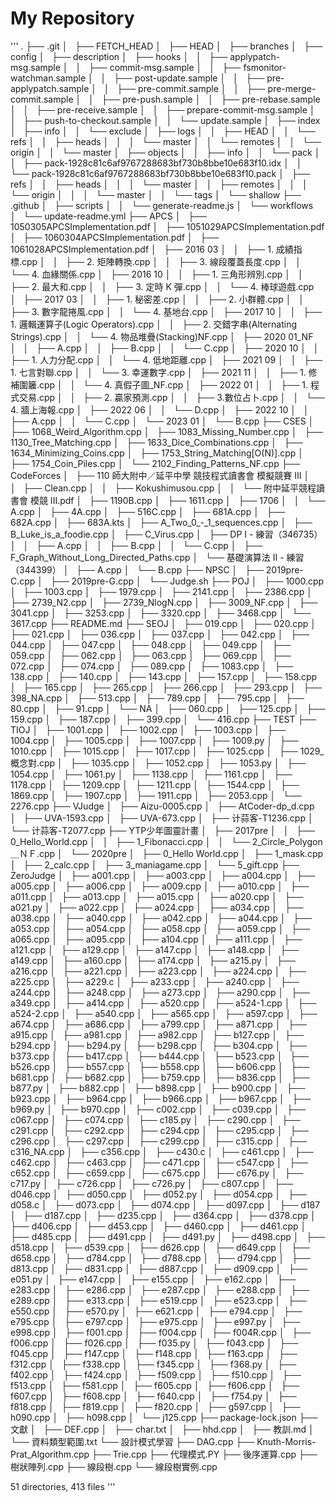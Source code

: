 # My Repository

''' 
.
├── .git
│   ├── FETCH_HEAD
│   ├── HEAD
│   ├── branches
│   ├── config
│   ├── description
│   ├── hooks
│   │   ├── applypatch-msg.sample
│   │   ├── commit-msg.sample
│   │   ├── fsmonitor-watchman.sample
│   │   ├── post-update.sample
│   │   ├── pre-applypatch.sample
│   │   ├── pre-commit.sample
│   │   ├── pre-merge-commit.sample
│   │   ├── pre-push.sample
│   │   ├── pre-rebase.sample
│   │   ├── pre-receive.sample
│   │   ├── prepare-commit-msg.sample
│   │   ├── push-to-checkout.sample
│   │   └── update.sample
│   ├── index
│   ├── info
│   │   └── exclude
│   ├── logs
│   │   ├── HEAD
│   │   └── refs
│   │       ├── heads
│   │       │   └── master
│   │       └── remotes
│   │           └── origin
│   │               └── master
│   ├── objects
│   │   ├── info
│   │   └── pack
│   │       ├── pack-1928c81c6af9767288683bf730b8bbe10e683f10.idx
│   │       └── pack-1928c81c6af9767288683bf730b8bbe10e683f10.pack
│   ├── refs
│   │   ├── heads
│   │   │   └── master
│   │   ├── remotes
│   │   │   └── origin
│   │   │       └── master
│   │   └── tags
│   └── shallow
├── .github
│   ├── scripts
│   │   └── generate-readme.js
│   └── workflows
│       └── update-readme.yml
├── APCS
│   ├── 1050305APCSImplementation.pdf
│   ├── 1051029APCSImplementation.pdf
│   ├── 1060304APCSImplementation.pdf
│   ├── 1061028APCSImplementation.pdf
│   ├── 2016 03
│   │   ├── 1. 成績指標.cpp
│   │   ├── 2. 矩陣轉換.cpp
│   │   ├── 3. 線段覆蓋長度.cpp
│   │   └── 4. 血緣關係.cpp
│   ├── 2016 10
│   │   ├── 1. 三角形辨別.cpp
│   │   ├── 2. 最大和.cpp
│   │   ├── 3. 定時 K 彈.cpp
│   │   └── 4. 棒球遊戲.cpp
│   ├── 2017 03
│   │   ├── 1. 秘密差.cpp
│   │   ├── 2. 小群體.cpp
│   │   ├── 3. 數字龍捲風.cpp
│   │   └── 4. 基地台.cpp
│   ├── 2017 10
│   │   ├── 1. 邏輯運算子(Logic Operators).cpp
│   │   ├── 2. 交錯字串(Alternating Strings).cpp
│   │   └── 4. 物品堆疊(Stacking)NF.cpp
│   ├── 2020 01_NF
│   │   ├── A.cpp
│   │   ├── B.cpp
│   │   └── C.cpp
│   ├── 2020 10
│   │   ├── 1. 人力分配.cpp
│   │   └── 4. 低地距離.cpp
│   ├── 2021 09
│   │   ├── 1. 七言對聯.cpp
│   │   └── 3. 幸運數字.cpp
│   ├── 2021 11
│   │   ├── 1. 修補圍籬.cpp
│   │   └── 4. 真假子圖_NF.cpp
│   ├── 2022 01
│   │   ├── 1. 程式交易.cpp
│   │   ├── 2. 贏家預測.cpp
│   │   ├── 3.數位占卜.cpp
│   │   └── 4. 牆上海報.cpp
│   ├── 2022 06
│   │   └── D.cpp
│   ├── 2022 10
│   │   ├── A.cpp
│   │   └── C.cpp
│   └── 2023 01
│       └── B.cpp
├── CSES
│   ├── 1068_Weird_Algorithm.cpp
│   ├── 1083_Missing_Number.cpp
│   ├── 1130_Tree_Matching.cpp
│   ├── 1633_Dice_Combinations.cpp
│   ├── 1634_Minimizing_Coins.cpp
│   ├── 1753_String_Matching[O(N)].cpp
│   ├── 1754_Coin_Piles.cpp
│   └── 2102_Finding_Patterns_NF.cpp
├── CodeForces
│   ├── 110 師大附中／延平中學 競技程式讀書會 模擬競賽 III 
│   │   ├── Clean.cpp
│   │   ├── Kokushimusou.cpp
│   │   └── 附中延平競程讀書會 模競 III.pdf
│   ├── 1190B.cpp
│   ├── 1611.cpp
│   ├── 1706
│   │   └── A.cpp
│   ├── 4A.cpp
│   ├── 516C.cpp
│   ├── 681A.cpp
│   ├── 682A.cpp
│   ├── 683A.kts
│   ├── A_Two_0_-_1_sequences.cpp
│   ├── B_Luke_is_a_foodie.cpp
│   ├── C_Virus.cpp
│   ├── DP I - 練習（346735）
│   │   ├── A.cpp
│   │   ├── B.cpp
│   │   └── C.cpp
│   ├── F_Graph_Without_Long_Directed_Paths.cpp
│   └── 基礎演算法 II - 練習（344399）
│       ├── A.cpp
│       └── B.cpp
├── NPSC
│   ├── 2019pre-C.cpp
│   ├── 2019pre-G.cpp
│   └── Judge.sh
├── POJ
│   ├── 1000.cpp
│   ├── 1003.cpp
│   ├── 1979.cpp
│   ├── 2141.cpp
│   ├── 2386.cpp
│   ├── 2739_N2.cpp
│   ├── 2739_NlogN.cpp
│   ├── 3009_NF.cpp
│   ├── 3041.cpp
│   ├── 3253.cpp
│   ├── 3320.cpp
│   ├── 3468.cpp
│   └── 3617.cpp
├── README.md
├── SEOJ
│   ├── 019.cpp
│   ├── 020.cpp
│   ├── 021.cpp
│   ├── 036.cpp
│   ├── 037.cpp
│   ├── 042.cpp
│   ├── 044.cpp
│   ├── 047.cpp
│   ├── 048.cpp
│   ├── 049.cpp
│   ├── 059.cpp
│   ├── 062.cpp
│   ├── 063.cpp
│   ├── 069.cpp
│   ├── 072.cpp
│   ├── 074.cpp
│   ├── 089.cpp
│   ├── 1083.cpp
│   ├── 138.cpp
│   ├── 140.cpp
│   ├── 143.cpp
│   ├── 157.cpp
│   ├── 158.cpp
│   ├── 165.cpp
│   ├── 265.cpp
│   ├── 266.cpp
│   ├── 293.cpp
│   ├── 398_NA.cpp
│   ├── 513.cpp
│   ├── 789.cpp
│   ├── 795.cpp
│   ├── 80.cpp
│   ├── 91.cpp
│   └── NA
│       ├── 060.cpp
│       ├── 125.cpp
│       ├── 159.cpp
│       ├── 187.cpp
│       ├── 399.cpp
│       └── 416.cpp
├── TEST
├── TIOJ
│   ├── 1001.cpp
│   ├── 1002.cpp
│   ├── 1003.cpp
│   ├── 1004.cpp
│   ├── 1005.cpp
│   ├── 1007.cpp
│   ├── 1009.py
│   ├── 1010.cpp
│   ├── 1015.cpp
│   ├── 1017.cpp
│   ├── 1025.cpp
│   ├── 1029_概念對.cpp
│   ├── 1035.cpp
│   ├── 1052.cpp
│   ├── 1053.py
│   ├── 1054.cpp
│   ├── 1061.py
│   ├── 1138.cpp
│   ├── 1161.cpp
│   ├── 1178.cpp
│   ├── 1209.cpp
│   ├── 1211.cpp
│   ├── 1544.cpp
│   ├── 1869.cpp
│   ├── 1907.cpp
│   ├── 1911.cpp
│   ├── 2053.cpp
│   └── 2276.cpp
├── VJudge
│   ├── Aizu-0005.cpp
│   ├── AtCoder-dp_d.cpp
│   ├── UVA-1593.cpp
│   ├── UVA-673.cpp
│   ├── 计蒜客-T1236.cpp
│   └── 计蒜客-T2077.cpp
├── YTP少年圖靈計畫
│   ├── 2017pre
│   │   ├── 0_Hello_World.cpp
│   │   ├── 1_Fibonacci.cpp
│   │   └── 2_Circle_Polygon＿ＮＦ.cpp
│   └── 2020pre
│       ├── 0_Hello World.cpp
│       ├── 1_mask.cpp
│       ├── 2_calc.cpp
│       ├── 3_maniagame.cpp
│       └── 5_gift.cpp
├── ZeroJudge
│   ├── a001.cpp
│   ├── a003.cpp
│   ├── a004.cpp
│   ├── a005.cpp
│   ├── a006.cpp
│   ├── a009.cpp
│   ├── a010.cpp
│   ├── a011.cpp
│   ├── a013.cpp
│   ├── a015.cpp
│   ├── a020.cpp
│   ├── a021.py
│   ├── a022.cpp
│   ├── a024.cpp
│   ├── a034.cpp
│   ├── a038.cpp
│   ├── a040.cpp
│   ├── a042.cpp
│   ├── a044.cpp
│   ├── a053.cpp
│   ├── a054.cpp
│   ├── a058.cpp
│   ├── a059.cpp
│   ├── a065.cpp
│   ├── a095.cpp
│   ├── a104.cpp
│   ├── a111.cpp
│   ├── a121.cpp
│   ├── a129.cpp
│   ├── a147.cpp
│   ├── a148.cpp
│   ├── a149.cpp
│   ├── a160.cpp
│   ├── a174.cpp
│   ├── a215.py
│   ├── a216.cpp
│   ├── a221.cpp
│   ├── a223.cpp
│   ├── a224.cpp
│   ├── a225.cpp
│   ├── a229.c
│   ├── a233.cpp
│   ├── a240.cpp
│   ├── a244.cpp
│   ├── a248.cpp
│   ├── a273.cpp
│   ├── a290.cpp
│   ├── a349.cpp
│   ├── a414.cpp
│   ├── a520.cpp
│   ├── a524-1.cpp
│   ├── a524-2.cpp
│   ├── a540.cpp
│   ├── a565.cpp
│   ├── a597.cpp
│   ├── a674.cpp
│   ├── a686.cpp
│   ├── a799.cpp
│   ├── a871.cpp
│   ├── a915.cpp
│   ├── a981.cpp
│   ├── a982.cpp
│   ├── b127.cpp
│   ├── b294.cpp
│   ├── b294.py
│   ├── b298.cpp
│   ├── b304.cpp
│   ├── b373.cpp
│   ├── b417.cpp
│   ├── b444.cpp
│   ├── b523.cpp
│   ├── b526.cpp
│   ├── b557.cpp
│   ├── b558.cpp
│   ├── b606.cpp
│   ├── b681.cpp
│   ├── b682.cpp
│   ├── b759.cpp
│   ├── b836.cpp
│   ├── b877.py
│   ├── b882.cpp
│   ├── b898.cpp
│   ├── b900.cpp
│   ├── b923.cpp
│   ├── b964.cpp
│   ├── b966.cpp
│   ├── b967.cpp
│   ├── b969.py
│   ├── b970.cpp
│   ├── c002.cpp
│   ├── c039.cpp
│   ├── c067.cpp
│   ├── c074.cpp
│   ├── c185.py
│   ├── c290.cpp
│   ├── c291.cpp
│   ├── c292.cpp
│   ├── c294.cpp
│   ├── c295.cpp
│   ├── c296.cpp
│   ├── c297.cpp
│   ├── c299.cpp
│   ├── c315.cpp
│   ├── c316_NA.cpp
│   ├── c356.cpp
│   ├── c430.c
│   ├── c461.cpp
│   ├── c462.cpp
│   ├── c463.cpp
│   ├── c471.cpp
│   ├── c547.cpp
│   ├── c652.cpp
│   ├── c659.cpp
│   ├── c675.cpp
│   ├── c676.py
│   ├── c717.py
│   ├── c726.cpp
│   ├── c726.py
│   ├── c807.cpp
│   ├── d046.cpp
│   ├── d050.cpp
│   ├── d052.py
│   ├── d054.cpp
│   ├── d058.c
│   ├── d073.cpp
│   ├── d074.cpp
│   ├── d097.cpp
│   ├── d187
│   ├── d187.cpp
│   ├── d235.cpp
│   ├── d364.cpp
│   ├── d378.cpp
│   ├── d406.cpp
│   ├── d453.cpp
│   ├── d460.cpp
│   ├── d461.cpp
│   ├── d485.cpp
│   ├── d491.cpp
│   ├── d491.py
│   ├── d498.cpp
│   ├── d518.cpp
│   ├── d539.cpp
│   ├── d626.cpp
│   ├── d649.cpp
│   ├── d658.cpp
│   ├── d784.cpp
│   ├── d788.cpp
│   ├── d794.cpp
│   ├── d813.cpp
│   ├── d831.cpp
│   ├── d887.cpp
│   ├── d909.cpp
│   ├── e051.py
│   ├── e147.cpp
│   ├── e155.cpp
│   ├── e162.cpp
│   ├── e283.cpp
│   ├── e286.cpp
│   ├── e287.cpp
│   ├── e288.cpp
│   ├── e289.cpp
│   ├── e313.cpp
│   ├── e519.cpp
│   ├── e523.cpp
│   ├── e550.cpp
│   ├── e570.py
│   ├── e621.cpp
│   ├── e794.cpp
│   ├── e795.cpp
│   ├── e797.cpp
│   ├── e975.cpp
│   ├── e997.py
│   ├── e998.cpp
│   ├── f001.cpp
│   ├── f004.cpp
│   ├── f004R.cpp
│   ├── f006.cpp
│   ├── f026.cpp
│   ├── f035.py
│   ├── f043.cpp
│   ├── f045.cpp
│   ├── f147.cpp
│   ├── f148.cpp
│   ├── f163.cpp
│   ├── f312.cpp
│   ├── f338.cpp
│   ├── f345.cpp
│   ├── f368.py
│   ├── f402.cpp
│   ├── f424.cpp
│   ├── f509.cpp
│   ├── f510.cpp
│   ├── f513.cpp
│   ├── f581.cpp
│   ├── f605.cpp
│   ├── f606.cpp
│   ├── f607.cpp
│   ├── f608.cpp
│   ├── f640.cpp
│   ├── f754.py
│   ├── f818.cpp
│   ├── f819.cpp
│   ├── f820.cpp
│   ├── g597.cpp
│   ├── h090.cpp
│   ├── h098.cpp
│   └── j125.cpp
├── package-lock.json
├── 文獻
│   ├── DEF.cpp
│   ├── char.txt
│   ├── hhd.cpp
│   ├── 教訓.md
│   └── 資料類型範圍.txt
└── 設計模式學習
    ├── DAG.cpp
    ├── Knuth-Morris-Prat_Algorithm.cpp
    ├── Trie.cpp
    ├── 代理模式.PY
    ├── 後序運算.cpp
    ├── 樹狀陣列.cpp
    ├── 線段樹.cpp
    └── 線段樹實例.cpp

51 directories, 413 files
'''
